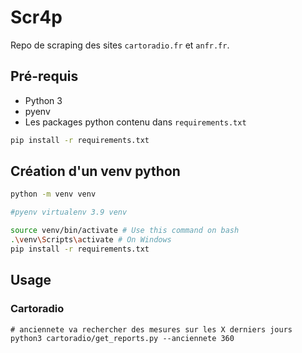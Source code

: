# Scr4p
Repo de scraping des sites `cartoradio.fr` et `anfr.fr`.

## Pré-requis
- Python 3
- pyenv
- Les packages python contenu dans `requirements.txt`
```bash
pip install -r requirements.txt
```


## Création d'un venv python
```bash
python -m venv venv

#pyenv virtualenv 3.9 venv

source venv/bin/activate # Use this command on bash
.\venv\Scripts\activate # On Windows
pip install -r requirements.txt
```

## Usage 
### Cartoradio

```
# anciennete va rechercher des mesures sur les X derniers jours
python3 cartoradio/get_reports.py --anciennete 360   
```